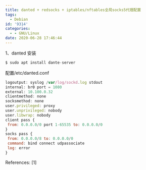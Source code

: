 ```yaml
---
title: danted + redsocks + iptables/nftables全局socks5代理配置
tags:
  - Debian
id: '9314'
categories:
  - - GNU/Linux
date: 2020-06-28 17:46:44
---
```



<!-- more -->
1、danted
安装
```js
$ sudo apt install dante-server
```

配置/etc/danted.conf
```js
logoutput: syslog /var/log/sockd.log stdout
internal: br0 port = 1080
external: 10.100.0.32
clientmethod: none
socksmethod: none
user.privileged: proxy
user.unprivileged: nobody
user.libwrap: nobody
client pass {
 from: 0.0.0.0/0 port 1-65535 to: 0.0.0.0/0
}
socks pass {
 from: 0.0.0.0/8 to: 0.0.0.0/0
 command: bind connect udpassociate
 log: error
}
```

References:
\[1\]